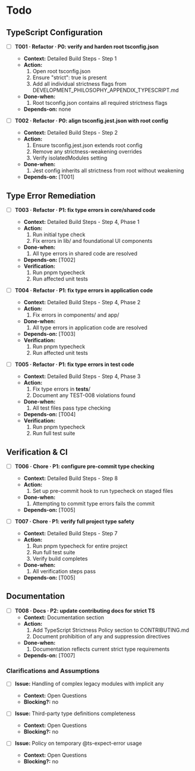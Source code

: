 # Todo

## TypeScript Configuration
- [ ] **T001 · Refactor · P0: verify and harden root tsconfig.json**
    - **Context:** Detailed Build Steps - Step 1
    - **Action:**
        1. Open root tsconfig.json
        2. Ensure "strict": true is present
        3. Add all individual strictness flags from DEVELOPMENT_PHILOSOPHY_APPENDIX_TYPESCRIPT.md
    - **Done-when:**
        1. Root tsconfig.json contains all required strictness flags
    - **Depends-on:** none

- [ ] **T002 · Refactor · P0: align tsconfig.jest.json with root config**
    - **Context:** Detailed Build Steps - Step 2
    - **Action:**
        1. Ensure tsconfig.jest.json extends root config
        2. Remove any strictness-weakening overrides
        3. Verify isolatedModules setting
    - **Done-when:**
        1. Jest config inherits all strictness from root without weakening
    - **Depends-on:** [T001]

## Type Error Remediation
- [ ] **T003 · Refactor · P1: fix type errors in core/shared code**
    - **Context:** Detailed Build Steps - Step 4, Phase 1
    - **Action:**
        1. Run initial type check
        2. Fix errors in lib/ and foundational UI components
    - **Done-when:**
        1. All type errors in shared code are resolved
    - **Depends-on:** [T002]
    - **Verification:**
        1. Run pnpm typecheck
        2. Run affected unit tests

- [ ] **T004 · Refactor · P1: fix type errors in application code**
    - **Context:** Detailed Build Steps - Step 4, Phase 2
    - **Action:**
        1. Fix errors in components/ and app/
    - **Done-when:**
        1. All type errors in application code are resolved
    - **Depends-on:** [T003]
    - **Verification:**
        1. Run pnpm typecheck
        2. Run affected unit tests

- [ ] **T005 · Refactor · P1: fix type errors in test code**
    - **Context:** Detailed Build Steps - Step 4, Phase 3
    - **Action:**
        1. Fix type errors in __tests__/
        2. Document any TEST-008 violations found
    - **Done-when:**
        1. All test files pass type checking
    - **Depends-on:** [T004]
    - **Verification:**
        1. Run pnpm typecheck
        2. Run full test suite

## Verification & CI
- [ ] **T006 · Chore · P1: configure pre-commit type checking**
    - **Context:** Detailed Build Steps - Step 8
    - **Action:**
        1. Set up pre-commit hook to run typecheck on staged files
    - **Done-when:**
        1. Attempting to commit type errors fails the commit
    - **Depends-on:** [T005]

- [ ] **T007 · Chore · P1: verify full project type safety**
    - **Context:** Detailed Build Steps - Step 7
    - **Action:**
        1. Run pnpm typecheck for entire project
        2. Run full test suite
        3. Verify build completes
    - **Done-when:**
        1. All verification steps pass
    - **Depends-on:** [T005]

## Documentation
- [ ] **T008 · Docs · P2: update contributing docs for strict TS**
    - **Context:** Documentation section
    - **Action:**
        1. Add TypeScript Strictness Policy section to CONTRIBUTING.md
        2. Document prohibition of any and suppression directives
    - **Done-when:**
        1. Documentation reflects current strict type requirements
    - **Depends-on:** [T007]

### Clarifications and Assumptions
- [ ] **Issue:** Handling of complex legacy modules with implicit any
    - **Context:** Open Questions
    - **Blocking?:** no

- [ ] **Issue:** Third-party type definitions completeness
    - **Context:** Open Questions
    - **Blocking?:** no

- [ ] **Issue:** Policy on temporary @ts-expect-error usage
    - **Context:** Open Questions
    - **Blocking?:** no